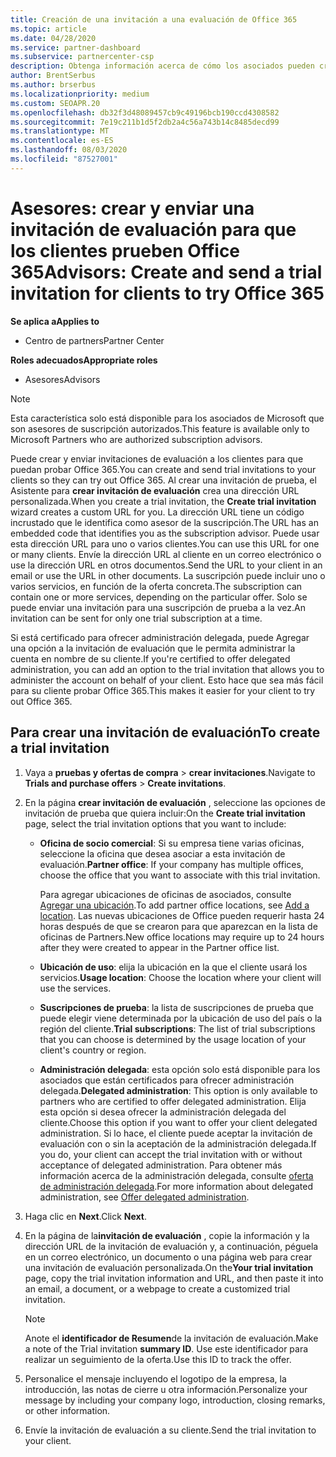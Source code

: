 ```yaml
---
title: Creación de una invitación a una evaluación de Office 365
ms.topic: article
ms.date: 04/28/2020
ms.service: partner-dashboard
ms.subservice: partnercenter-csp
description: Obtenga información acerca de cómo los asociados pueden crear y enviar invitaciones de evaluación a sus clientes para probar Office 365. Los asociados son un asesor de suscripción autorizado.
author: BrentSerbus
ms.author: brserbus
ms.localizationpriority: medium
ms.custom: SEOAPR.20
ms.openlocfilehash: db32f3d48089457cb9c49196bcb190ccd4308582
ms.sourcegitcommit: 7e19c211b1d5f2db2a4c56a743b14c8485decd99
ms.translationtype: MT
ms.contentlocale: es-ES
ms.lasthandoff: 08/03/2020
ms.locfileid: "87527001"
---
```

# <a name="advisors-create-and-send-a-trial-invitation-for-clients-to-try-office-365"></a><span data-ttu-id="08e08-104">Asesores: crear y enviar una invitación de evaluación para que los clientes prueben Office 365</span><span class="sxs-lookup"><span data-stu-id="08e08-104">Advisors: Create and send a trial invitation for clients to try Office 365</span></span>

<span data-ttu-id="08e08-105">**Se aplica a**</span><span class="sxs-lookup"><span data-stu-id="08e08-105">**Applies to**</span></span>

- <span data-ttu-id="08e08-106">Centro de partners</span><span class="sxs-lookup"><span data-stu-id="08e08-106">Partner Center</span></span>
 
<span data-ttu-id="08e08-107">**Roles adecuados**</span><span class="sxs-lookup"><span data-stu-id="08e08-107">**Appropriate roles**</span></span>

- <span data-ttu-id="08e08-108">Asesores</span><span class="sxs-lookup"><span data-stu-id="08e08-108">Advisors</span></span>

> [!NOTE]
> <span data-ttu-id="08e08-109">Esta característica solo está disponible para los asociados de Microsoft que son asesores de suscripción autorizados.</span><span class="sxs-lookup"><span data-stu-id="08e08-109">This feature is available only to Microsoft Partners who are authorized subscription advisors.</span></span>

<span data-ttu-id="08e08-110">Puede crear y enviar invitaciones de evaluación a los clientes para que puedan probar Office 365.</span><span class="sxs-lookup"><span data-stu-id="08e08-110">You can create and send trial invitations to your clients so they can try out Office 365.</span></span> <span data-ttu-id="08e08-111">Al crear una invitación de prueba, el Asistente para **crear invitación de evaluación** crea una dirección URL personalizada.</span><span class="sxs-lookup"><span data-stu-id="08e08-111">When you create a trial invitation, the **Create trial invitation** wizard creates a custom URL for you.</span></span> <span data-ttu-id="08e08-112">La dirección URL tiene un código incrustado que le identifica como asesor de la suscripción.</span><span class="sxs-lookup"><span data-stu-id="08e08-112">The URL has an embedded code that identifies you as the subscription advisor.</span></span> <span data-ttu-id="08e08-113">Puede usar esta dirección URL para uno o varios clientes.</span><span class="sxs-lookup"><span data-stu-id="08e08-113">You can use this URL for one or many clients.</span></span> <span data-ttu-id="08e08-114">Envíe la dirección URL al cliente en un correo electrónico o use la dirección URL en otros documentos.</span><span class="sxs-lookup"><span data-stu-id="08e08-114">Send the URL to your client in an email or use the URL in other documents.</span></span> <span data-ttu-id="08e08-115">La suscripción puede incluir uno o varios servicios, en función de la oferta concreta.</span><span class="sxs-lookup"><span data-stu-id="08e08-115">The subscription can contain one or more services, depending on the particular offer.</span></span> <span data-ttu-id="08e08-116">Solo se puede enviar una invitación para una suscripción de prueba a la vez.</span><span class="sxs-lookup"><span data-stu-id="08e08-116">An invitation can be sent for only one trial subscription at a time.</span></span>

<span data-ttu-id="08e08-117">Si está certificado para ofrecer administración delegada, puede Agregar una opción a la invitación de evaluación que le permita administrar la cuenta en nombre de su cliente.</span><span class="sxs-lookup"><span data-stu-id="08e08-117">If you're certified to offer delegated administration, you can add an option to the trial invitation that allows you to administer the account on behalf of your client.</span></span> <span data-ttu-id="08e08-118">Esto hace que sea más fácil para su cliente probar Office 365.</span><span class="sxs-lookup"><span data-stu-id="08e08-118">This makes it easier for your client to try out Office 365.</span></span>

## <a name="to-create-a-trial-invitation"></a><span data-ttu-id="08e08-119">Para crear una invitación de evaluación</span><span class="sxs-lookup"><span data-stu-id="08e08-119">To create a trial invitation</span></span>

1. <span data-ttu-id="08e08-120">Vaya a **pruebas y ofertas de compra**  >  **crear invitaciones**.</span><span class="sxs-lookup"><span data-stu-id="08e08-120">Navigate to **Trials and purchase offers** > **Create invitations**.</span></span>

2. <span data-ttu-id="08e08-121">En la página **crear invitación de evaluación** , seleccione las opciones de invitación de prueba que quiera incluir:</span><span class="sxs-lookup"><span data-stu-id="08e08-121">On the **Create trial invitation** page, select the trial invitation options that you want to include:</span></span>

    - <span data-ttu-id="08e08-122">**Oficina de socio comercial**: Si su empresa tiene varias oficinas, seleccione la oficina que desea asociar a esta invitación de evaluación.</span><span class="sxs-lookup"><span data-stu-id="08e08-122">**Partner office**: If your company has multiple offices, choose the office that you want to associate with this trial invitation.</span></span>

        <span data-ttu-id="08e08-123">Para agregar ubicaciones de oficinas de asociados, consulte [Agregar una ubicación](manage-locations.md).</span><span class="sxs-lookup"><span data-stu-id="08e08-123">To add partner office locations, see [Add a location](manage-locations.md).</span></span> <span data-ttu-id="08e08-124">Las nuevas ubicaciones de Office pueden requerir hasta 24 horas después de que se crearon para que aparezcan en la lista de oficinas de Partners.</span><span class="sxs-lookup"><span data-stu-id="08e08-124">New office locations may require up to 24 hours after they were created to appear in the Partner office list.</span></span>

    - <span data-ttu-id="08e08-125">**Ubicación de uso**: elija la ubicación en la que el cliente usará los servicios.</span><span class="sxs-lookup"><span data-stu-id="08e08-125">**Usage location**: Choose the location where your client will use the services.</span></span>
    - <span data-ttu-id="08e08-126">**Suscripciones de prueba**: la lista de suscripciones de prueba que puede elegir viene determinada por la ubicación de uso del país o la región del cliente.</span><span class="sxs-lookup"><span data-stu-id="08e08-126">**Trial subscriptions**: The list of trial subscriptions that you can choose is determined by the usage location of your client's country or region.</span></span>
    - <span data-ttu-id="08e08-127">**Administración delegada**: esta opción solo está disponible para los asociados que están certificados para ofrecer administración delegada.</span><span class="sxs-lookup"><span data-stu-id="08e08-127">**Delegated administration**: This option is only available to partners who are certified to offer delegated administration.</span></span> <span data-ttu-id="08e08-128">Elija esta opción si desea ofrecer la administración delegada del cliente.</span><span class="sxs-lookup"><span data-stu-id="08e08-128">Choose this option if you want to offer your client delegated administration.</span></span> <span data-ttu-id="08e08-129">Si lo hace, el cliente puede aceptar la invitación de evaluación con o sin la aceptación de la administración delegada.</span><span class="sxs-lookup"><span data-stu-id="08e08-129">If you do, your client can accept the trial invitation with or without acceptance of delegated administration.</span></span> <span data-ttu-id="08e08-130">Para obtener más información acerca de la administración delegada, consulte [oferta de administración delegada](customers-revoke-admin-privileges.md).</span><span class="sxs-lookup"><span data-stu-id="08e08-130">For more information about delegated administration, see [Offer delegated administration](customers-revoke-admin-privileges.md).</span></span>

3. <span data-ttu-id="08e08-131">Haga clic en **Next**.</span><span class="sxs-lookup"><span data-stu-id="08e08-131">Click **Next**.</span></span>

4. <span data-ttu-id="08e08-132">En la página de la**invitación de evaluación** , copie la información y la dirección URL de la invitación de evaluación y, a continuación, péguela en un correo electrónico, un documento o una página web para crear una invitación de evaluación personalizada.</span><span class="sxs-lookup"><span data-stu-id="08e08-132">On the**Your trial invitation** page, copy the trial invitation information and URL, and then paste it into an email, a document, or a webpage to create a customized trial invitation.</span></span>

    > [!NOTE]
    > <span data-ttu-id="08e08-133">Anote el **identificador de Resumen**de la invitación de evaluación.</span><span class="sxs-lookup"><span data-stu-id="08e08-133">Make a note of the Trial invitation **summary ID**.</span></span> <span data-ttu-id="08e08-134">Use este identificador para realizar un seguimiento de la oferta.</span><span class="sxs-lookup"><span data-stu-id="08e08-134">Use this ID to track the offer.</span></span>

5. <span data-ttu-id="08e08-135">Personalice el mensaje incluyendo el logotipo de la empresa, la introducción, las notas de cierre u otra información.</span><span class="sxs-lookup"><span data-stu-id="08e08-135">Personalize your message by including your company logo, introduction, closing remarks, or other information.</span></span>

6. <span data-ttu-id="08e08-136">Envíe la invitación de evaluación a su cliente.</span><span class="sxs-lookup"><span data-stu-id="08e08-136">Send the trial invitation to your client.</span></span>
